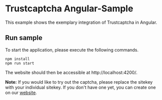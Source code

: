 # Trustcaptcha Angular-Sample

This example shows the exemplary integration of Trustcaptcha in Angular.


## Run sample

To start the application, please execute the following commands.

```shell
npm install
npm run start
```

The website should then be accessible at http://localhost:4200/.

**Note:** If you would like to try out the captcha, please replace the sitekey with your individual sitekey. If you don't have one yet, you can create one on our [website](https://dashboard.trustcaptcha.com/en/captchas/dashboard).
